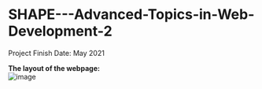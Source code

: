 # SHAPE---Advanced-Topics-in-Web-Development-2

Project Finish Date: May 2021

**The layout of the webpage:** <br>
![image](https://user-images.githubusercontent.com/86401891/123266084-45ba9600-d52e-11eb-85db-e0d9d0111ec1.png)
